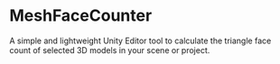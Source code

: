 # MeshFaceCounter
A simple and lightweight Unity Editor tool to calculate the triangle face count of selected 3D models in your scene or project.
